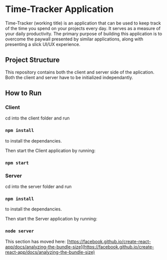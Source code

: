 # Time-Tracker Application

Time-Tracker (working title) is an application that can be used to keep track of the time you spend on your projects every day. It serves as a measure of your daily productivity. The primary purpose of building this application is to overcome the paywall presented by similar applications, along with presenting a slick UI/UX experience. 

## Project Structure

This repository contains both the client and server side of the aplication. Both the client and server have to be initialized independantly.

## How to Run

### Client

cd into the client folder and run

### `npm install`

to install the dependancies.

Then start the Client application by running:

### `npm start`

### Server

cd into the server folder and run

### `npm install`

to install the dependancies.

Then start the Server application by running:

### `node server`



This section has moved here: [https://facebook.github.io/create-react-app/docs/analyzing-the-bundle-size](https://facebook.github.io/create-react-app/docs/analyzing-the-bundle-size)


